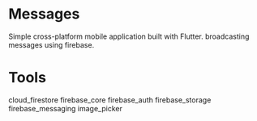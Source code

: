 # Messages
Simple cross-platform mobile application built with Flutter.
broadcasting messages using firebase.

# Tools
  cloud_firestore
  firebase_core
  firebase_auth
  firebase_storage
  firebase_messaging
  image_picker

